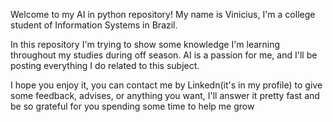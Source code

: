 Welcome to my AI in python repository!
My name is Vinicius, I'm a college student of Information Systems in Brazil.

In this repository I'm trying to show some knowledge I'm learning throughout my studies during off season.
AI is a passion for me, and I'll be posting everything I do related to this subject.

I hope you enjoy it, you can contact me by Linkedn(it's in my profile) to give some feedback, advises, or anything you want,
I'll answer it pretty fast and be so grateful for you spending some time to help me grow
